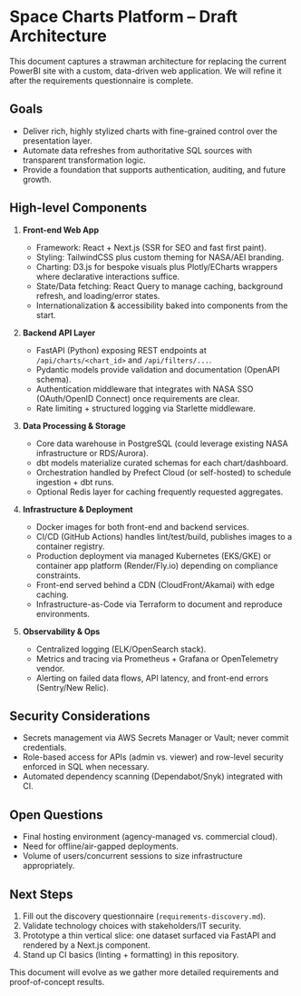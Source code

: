 # Space Charts Platform – Draft Architecture

This document captures a strawman architecture for replacing the current PowerBI site with a custom, data-driven web application. We will refine it after the requirements questionnaire is complete.

## Goals
- Deliver rich, highly stylized charts with fine-grained control over the presentation layer.
- Automate data refreshes from authoritative SQL sources with transparent transformation logic.
- Provide a foundation that supports authentication, auditing, and future growth.

## High-level Components
1. **Front-end Web App**
   - Framework: React + Next.js (SSR for SEO and fast first paint).
   - Styling: TailwindCSS plus custom theming for NASA/AEI branding.
   - Charting: D3.js for bespoke visuals plus Plotly/ECharts wrappers where declarative interactions suffice.
   - State/Data fetching: React Query to manage caching, background refresh, and loading/error states.
   - Internationalization & accessibility baked into components from the start.

2. **Backend API Layer**
   - FastAPI (Python) exposing REST endpoints at `/api/charts/<chart_id>` and `/api/filters/...`.
   - Pydantic models provide validation and documentation (OpenAPI schema).
   - Authentication middleware that integrates with NASA SSO (OAuth/OpenID Connect) once requirements are clear.
   - Rate limiting + structured logging via Starlette middleware.

3. **Data Processing & Storage**
   - Core data warehouse in PostgreSQL (could leverage existing NASA infrastructure or RDS/Aurora).
   - dbt models materialize curated schemas for each chart/dashboard.
   - Orchestration handled by Prefect Cloud (or self-hosted) to schedule ingestion + dbt runs.
   - Optional Redis layer for caching frequently requested aggregates.

4. **Infrastructure & Deployment**
   - Docker images for both front-end and backend services.
   - CI/CD (GitHub Actions) handles lint/test/build, publishes images to a container registry.
   - Production deployment via managed Kubernetes (EKS/GKE) or container app platform (Render/Fly.io) depending on compliance constraints.
   - Front-end served behind a CDN (CloudFront/Akamai) with edge caching.
   - Infrastructure-as-Code via Terraform to document and reproduce environments.

5. **Observability & Ops**
   - Centralized logging (ELK/OpenSearch stack).
   - Metrics and tracing via Prometheus + Grafana or OpenTelemetry vendor.
   - Alerting on failed data flows, API latency, and front-end errors (Sentry/New Relic).

## Security Considerations
- Secrets management via AWS Secrets Manager or Vault; never commit credentials.
- Role-based access for APIs (admin vs. viewer) and row-level security enforced in SQL when necessary.
- Automated dependency scanning (Dependabot/Snyk) integrated with CI.

## Open Questions
- Final hosting environment (agency-managed vs. commercial cloud).
- Need for offline/air-gapped deployments.
- Volume of users/concurrent sessions to size infrastructure appropriately.

## Next Steps
1. Fill out the discovery questionnaire (`requirements-discovery.md`).
2. Validate technology choices with stakeholders/IT security.
3. Prototype a thin vertical slice: one dataset surfaced via FastAPI and rendered by a Next.js component.
4. Stand up CI basics (linting + formatting) in this repository.

This document will evolve as we gather more detailed requirements and proof-of-concept results.
